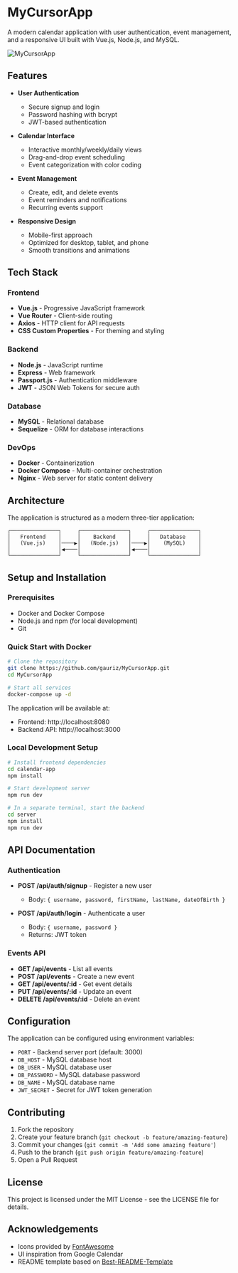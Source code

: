 # MyCursorApp

A modern calendar application with user authentication, event management, and a responsive UI built with Vue.js, Node.js, and MySQL.

![MyCursorApp](https://via.placeholder.com/800x400?text=MyCursorApp+Calendar)

## Features

- **User Authentication**
  - Secure signup and login
  - Password hashing with bcrypt
  - JWT-based authentication
  
- **Calendar Interface**
  - Interactive monthly/weekly/daily views
  - Drag-and-drop event scheduling
  - Event categorization with color coding
  
- **Event Management**
  - Create, edit, and delete events
  - Event reminders and notifications
  - Recurring events support
  
- **Responsive Design**
  - Mobile-first approach
  - Optimized for desktop, tablet, and phone
  - Smooth transitions and animations

## Tech Stack

### Frontend
- **Vue.js** - Progressive JavaScript framework
- **Vue Router** - Client-side routing
- **Axios** - HTTP client for API requests
- **CSS Custom Properties** - For theming and styling

### Backend
- **Node.js** - JavaScript runtime
- **Express** - Web framework
- **Passport.js** - Authentication middleware
- **JWT** - JSON Web Tokens for secure auth

### Database
- **MySQL** - Relational database
- **Sequelize** - ORM for database interactions

### DevOps
- **Docker** - Containerization
- **Docker Compose** - Multi-container orchestration
- **Nginx** - Web server for static content delivery

## Architecture

The application is structured as a modern three-tier application:

```
┌───────────────┐     ┌───────────────┐     ┌───────────────┐
│   Frontend    │     │    Backend    │     │   Database    │
│   (Vue.js)    │────▶│   (Node.js)   │────▶│    (MySQL)    │
│               │◀────│               │◀────│               │
└───────────────┘     └───────────────┘     └───────────────┘
```

## Setup and Installation

### Prerequisites
- Docker and Docker Compose
- Node.js and npm (for local development)
- Git

### Quick Start with Docker
```bash
# Clone the repository
git clone https://github.com/gauriz/MyCursorApp.git
cd MyCursorApp

# Start all services
docker-compose up -d
```

The application will be available at:
- Frontend: http://localhost:8080
- Backend API: http://localhost:3000

### Local Development Setup
```bash
# Install frontend dependencies
cd calendar-app
npm install

# Start development server
npm run dev

# In a separate terminal, start the backend
cd server
npm install
npm run dev
```

## API Documentation

### Authentication
- **POST /api/auth/signup** - Register a new user
  - Body: `{ username, password, firstName, lastName, dateOfBirth }`
  
- **POST /api/auth/login** - Authenticate a user
  - Body: `{ username, password }`
  - Returns: JWT token

### Events API
- **GET /api/events** - List all events
- **POST /api/events** - Create a new event
- **GET /api/events/:id** - Get event details
- **PUT /api/events/:id** - Update an event
- **DELETE /api/events/:id** - Delete an event

## Configuration

The application can be configured using environment variables:

- `PORT` - Backend server port (default: 3000)
- `DB_HOST` - MySQL database host
- `DB_USER` - MySQL database user
- `DB_PASSWORD` - MySQL database password
- `DB_NAME` - MySQL database name
- `JWT_SECRET` - Secret for JWT token generation

## Contributing

1. Fork the repository
2. Create your feature branch (`git checkout -b feature/amazing-feature`)
3. Commit your changes (`git commit -m 'Add some amazing feature'`)
4. Push to the branch (`git push origin feature/amazing-feature`)
5. Open a Pull Request

## License

This project is licensed under the MIT License - see the LICENSE file for details.

## Acknowledgements

- Icons provided by [FontAwesome](https://fontawesome.com/)
- UI inspiration from Google Calendar
- README template based on [Best-README-Template](https://github.com/othneildrew/Best-README-Template)
